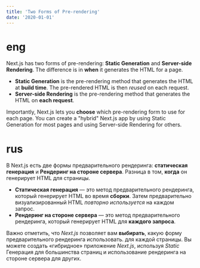 ```yaml
---
title: 'Two Forms of Pre-rendering'
date: '2020-01-01'
---
```


# eng

Next.js has two forms of pre-rendering: **Static Generation** and
**Server-side Rendering**. The difference is in **when** it generates
the HTML for a page.

- **Static Generation** is the pre-rendering method that generates the
  HTML at **build time**. The pre-rendered HTML is then _reused_ on each
  request.
- **Server-side Rendering** is the pre-rendering method that generates
  the HTML on **each request**.

Importantly, Next.js lets you **choose** which pre-rendering form to use
for each page. You can create a "hybrid" Next.js app by using Static
Generation for most pages and using Server-side Rendering for others.

# rus

В Next.js есть две формы предварительного рендеринга: **статическая**
**генерация** и **Рендеринг на стороне сервера**. Разница в том,
**когда** он генерирует HTML для страницы.

- **Статическая генерация** — это метод предварительного рендеринга,
  который генерирует HTML во время **сборки**. Затем предварительно
  визуализированный HTML _повторно используется_ на каждом запрос.
- **Рендеринг на стороне сервера** — это метод предварительного
  рендеринга, который генерирует HTML для **каждого запроса**.

Важно отметить, что _Next.js_ позволяет вам **выбирать**, какую форму
предварительного рендеринга использовать. для каждой страницы. Вы можете
создать «гибридное» приложение _Next.js_, используя _Static_ Генерация
для большинства страниц и использование рендеринга на стороне сервера
для других.
